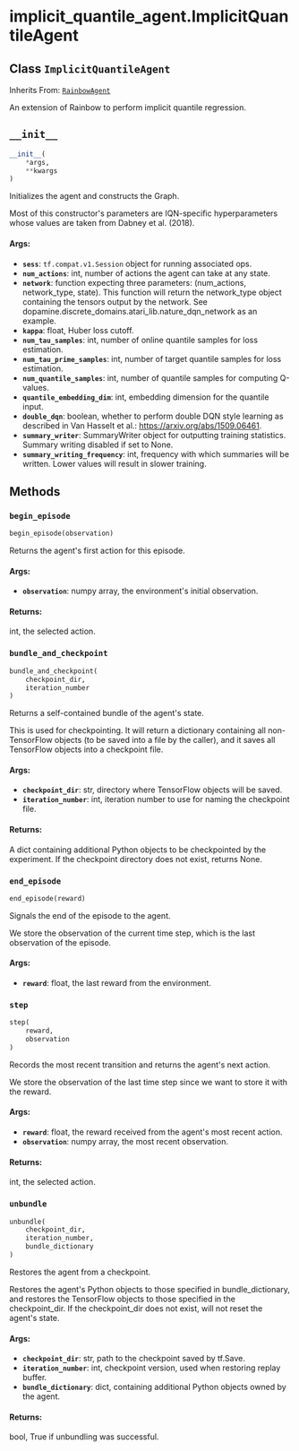 <div itemscope itemtype="http://developers.google.com/ReferenceObject">
<meta itemprop="name" content="implicit_quantile_agent.ImplicitQuantileAgent" />
<meta itemprop="path" content="Stable" />
<meta itemprop="property" content="__init__"/>
<meta itemprop="property" content="begin_episode"/>
<meta itemprop="property" content="bundle_and_checkpoint"/>
<meta itemprop="property" content="end_episode"/>
<meta itemprop="property" content="step"/>
<meta itemprop="property" content="unbundle"/>
</div>

# implicit_quantile_agent.ImplicitQuantileAgent

## Class `ImplicitQuantileAgent`

Inherits From: [`RainbowAgent`](../rainbow_agent/RainbowAgent.md)

An extension of Rainbow to perform implicit quantile regression.

<h2 id="__init__"><code>__init__</code></h2>

```python
__init__(
    *args,
    **kwargs
)
```

Initializes the agent and constructs the Graph.

Most of this constructor's parameters are IQN-specific hyperparameters whose
values are taken from Dabney et al. (2018).

#### Args:

*   <b>`sess`</b>: `tf.compat.v1.Session` object for running associated ops.
*   <b>`num_actions`</b>: int, number of actions the agent can take at any
    state.
*   <b>`network`</b>: function expecting three parameters: (num_actions,
    network_type, state). This function will return the network_type object
    containing the tensors output by the network. See
    dopamine.discrete_domains.atari_lib.nature_dqn_network as an example.
*   <b>`kappa`</b>: float, Huber loss cutoff.
*   <b>`num_tau_samples`</b>: int, number of online quantile samples for loss
    estimation.
*   <b>`num_tau_prime_samples`</b>: int, number of target quantile samples for
    loss estimation.
*   <b>`num_quantile_samples`</b>: int, number of quantile samples for computing
    Q-values.
*   <b>`quantile_embedding_dim`</b>: int, embedding dimension for the quantile
    input.
*   <b>`double_dqn`</b>: boolean, whether to perform double DQN style learning
    as described in Van Hasselt et al.: https://arxiv.org/abs/1509.06461.
*   <b>`summary_writer`</b>: SummaryWriter object for outputting training
    statistics. Summary writing disabled if set to None.
*   <b>`summary_writing_frequency`</b>: int, frequency with which summaries will
    be written. Lower values will result in slower training.

## Methods

<h3 id="begin_episode"><code>begin_episode</code></h3>

```python
begin_episode(observation)
```

Returns the agent's first action for this episode.

#### Args:

*   <b>`observation`</b>: numpy array, the environment's initial observation.

#### Returns:

int, the selected action.

<h3 id="bundle_and_checkpoint"><code>bundle_and_checkpoint</code></h3>

```python
bundle_and_checkpoint(
    checkpoint_dir,
    iteration_number
)
```

Returns a self-contained bundle of the agent's state.

This is used for checkpointing. It will return a dictionary containing all
non-TensorFlow objects (to be saved into a file by the caller), and it saves all
TensorFlow objects into a checkpoint file.

#### Args:

*   <b>`checkpoint_dir`</b>: str, directory where TensorFlow objects will be
    saved.
*   <b>`iteration_number`</b>: int, iteration number to use for naming the
    checkpoint file.

#### Returns:

A dict containing additional Python objects to be checkpointed by the
experiment. If the checkpoint directory does not exist, returns None.

<h3 id="end_episode"><code>end_episode</code></h3>

```python
end_episode(reward)
```

Signals the end of the episode to the agent.

We store the observation of the current time step, which is the last observation
of the episode.

#### Args:

*   <b>`reward`</b>: float, the last reward from the environment.

<h3 id="step"><code>step</code></h3>

```python
step(
    reward,
    observation
)
```

Records the most recent transition and returns the agent's next action.

We store the observation of the last time step since we want to store it with
the reward.

#### Args:

*   <b>`reward`</b>: float, the reward received from the agent's most recent
    action.
*   <b>`observation`</b>: numpy array, the most recent observation.

#### Returns:

int, the selected action.

<h3 id="unbundle"><code>unbundle</code></h3>

```python
unbundle(
    checkpoint_dir,
    iteration_number,
    bundle_dictionary
)
```

Restores the agent from a checkpoint.

Restores the agent's Python objects to those specified in bundle_dictionary, and
restores the TensorFlow objects to those specified in the checkpoint_dir. If the
checkpoint_dir does not exist, will not reset the agent's state.

#### Args:

*   <b>`checkpoint_dir`</b>: str, path to the checkpoint saved by tf.Save.
*   <b>`iteration_number`</b>: int, checkpoint version, used when restoring
    replay buffer.
*   <b>`bundle_dictionary`</b>: dict, containing additional Python objects owned
    by the agent.

#### Returns:

bool, True if unbundling was successful.
